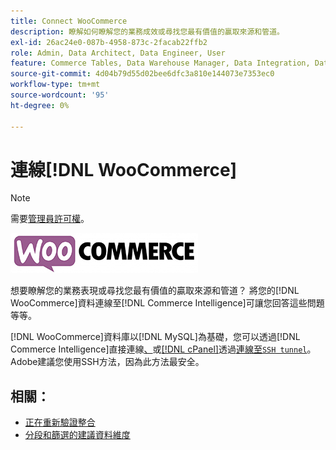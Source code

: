 ```yaml
---
title: Connect WooCommerce
description: 瞭解如何瞭解您的業務成效或尋找您最有價值的贏取來源和管道。
exl-id: 26ac24e0-087b-4958-873c-2facab22ffb2
role: Admin, Data Architect, Data Engineer, User
feature: Commerce Tables, Data Warehouse Manager, Data Integration, Data Import/Export
source-git-commit: 4d04b79d55d02bee6dfc3a810e144073e7353ec0
workflow-type: tm+mt
source-wordcount: '95'
ht-degree: 0%

---
```


# 連線[!DNL WooCommerce]

>[!NOTE]
>
>需要[管理員許可權](../../../administrator/user-management/user-management.md)。

![WooCommerce標誌](../../../assets/WooCommerce-Logo.jpg)

想要瞭解您的業務表現或尋找您最有價值的贏取來源和管道？ 將您的[!DNL WooCommerce]資料連線至[!DNL Commerce Intelligence]可讓您回答這些問題等等。

[!DNL WooCommerce]資料庫以[!DNL MySQL]為基礎，您可以透過[!DNL Commerce Intelligence]直接連線[、](../integrations/mysql-via-a-direct-connection.md)或[[!DNL cPanel]](../integrations/mysql-via-cpanel.md)透過[連線至`SSH tunnel`](../integrations/mysql-via-ssh-tunnel.md)。 Adobe建議您使用SSH方法，因為此方法最安全。

## 相關：

* [正在重新驗證整合](https://experienceleague.adobe.com/docs/commerce-knowledge-base/kb/how-to/mbi-reauthenticating-integrations.html?lang=zh-Hant)
* [分段和篩選的建議資料維度](../../../best-practices/segment-filter.md)
